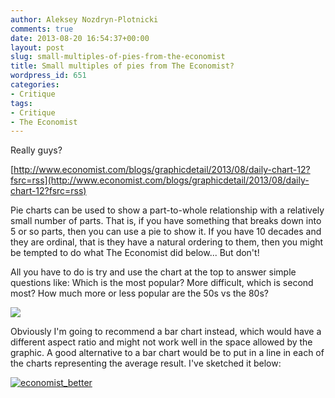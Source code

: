 ```yaml
---
author: Aleksey Nozdryn-Plotnicki
comments: true
date: 2013-08-20 16:54:37+00:00
layout: post
slug: small-multiples-of-pies-from-the-economist
title: Small multiples of pies from The Economist?
wordpress_id: 651
categories:
- Critique
tags:
- Critique
- The Economist
---
```


Really guys?

[http://www.economist.com/blogs/graphicdetail/2013/08/daily-chart-12?fsrc=rss](http://www.economist.com/blogs/graphicdetail/2013/08/daily-chart-12?fsrc=rss)

Pie charts can be used to show a part-to-whole relationship with a relatively small number of parts. That is, if you have something that breaks down into 5 or so parts, then you can use a pie to show it. If you have 10 decades and they are ordinal, that is they have a natural ordering to them, then you might be tempted to do what The Economist did below... But don't!

All you have to do is try and use the chart at the top to answer simple questions like: Which is the most popular? More difficult, which is second most? How much more or less popular are the 50s vs the 80s?

[![](http://cdn.static-economist.com/sites/default/files/imagecache/595-width-retina/20130824_GDC239_1190.png)](http://www.economist.com/blogs/graphicdetail/2013/08/daily-chart-12?fsrc=rss)



Obviously I'm going to recommend a bar chart instead, which would have a different aspect ratio and might not work well in the space allowed by the graphic. A good alternative to a bar chart would be to put in a line in each of the charts representing the average result. I've sketched it below:

[![economist_better](http://alekseynp.github.io/wp-content/uploads/2013/08/economist_better-973x1024.png)](http://alekseynp.github.io/wp-content/uploads/2013/08/economist_better.png)

